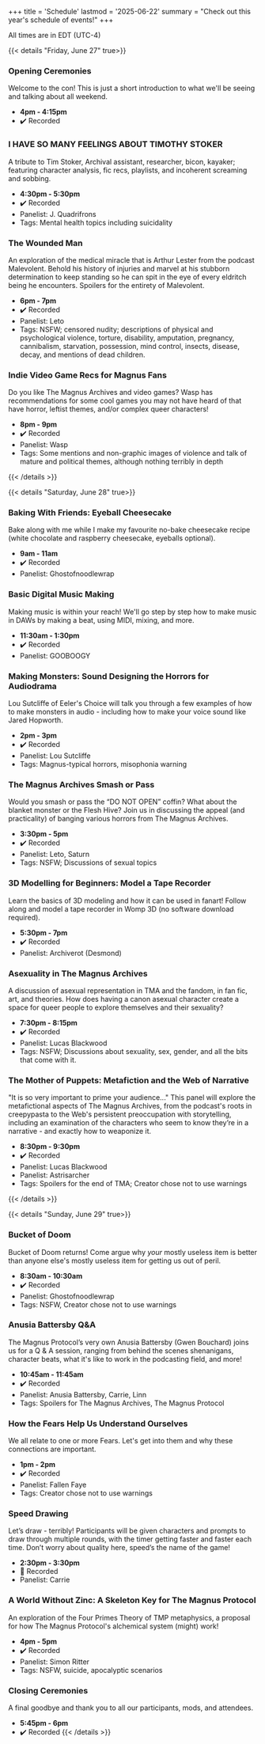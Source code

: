 +++
title = 'Schedule'
lastmod = '2025-06-22'
summary = "Check out this year's schedule of events!"
+++

All times are in EDT (UTC-4)

{{< details "Friday, June 27" true>}}

### Opening Ceremonies
Welcome to the con! This is just a short introduction to what we'll be seeing and talking about all weekend.
* **4pm - 4:15pm**
* ✔️ Recorded

### I HAVE SO MANY FEELINGS ABOUT TIMOTHY STOKER
A tribute to Tim Stoker, Archival assistant, researcher, bicon, kayaker; featuring character analysis, fic recs, playlists, and incoherent screaming and sobbing.
* **4:30pm - 5:30pm**
* ✔️ Recorded
* Panelist: J. Quadrifrons
* Tags: Mental health topics including suicidality

### The Wounded Man
An exploration of the medical miracle that is Arthur Lester from the podcast Malevolent. Behold his history of injuries and marvel at his stubborn determination to keep standing so he can spit in the eye of every eldritch being he encounters. Spoilers for the entirety of Malevolent.
* **6pm - 7pm**
* ✔️ Recorded
* Panelist: Leto
* Tags: NSFW; censored nudity; descriptions of physical and psychological violence, torture, disability, amputation, pregnancy, cannibalism, starvation, possession, mind control, insects, disease, decay, and mentions of dead children.

### Indie Video Game Recs for Magnus Fans
Do you like The Magnus Archives and video games? Wasp has recommendations for some cool games you may not have heard of that have horror, leftist themes, and/or complex queer characters! 
* **8pm - 9pm**
* ✔️ Recorded
* Panelist: Wasp
* Tags: Some mentions and non-graphic images of violence and talk of mature and political themes, although nothing terribly in depth 

{{< /details >}}

{{< details "Saturday, June 28" true>}}

### Baking With Friends: Eyeball Cheesecake
Bake along with me while I make my favourite no-bake cheesecake recipe (white chocolate and raspberry cheesecake, eyeballs optional).
* **9am - 11am**
* ✔️ Recorded
* Panelist: Ghostofnoodlewrap

### Basic Digital Music Making
Making music is within your reach! We'll go step by step how to make music in DAWs by making a beat, using MIDI, mixing, and more. 
* **11:30am - 1:30pm**
* ✔️ Recorded
* Panelist: GOOBOOGY

### Making Monsters: Sound Designing the Horrors for Audiodrama
Lou Sutcliffe of Eeler's Choice will talk you through a few examples of how to make monsters in audio - including how to make your voice sound like Jared Hopworth.
* **2pm - 3pm**
* ✔️ Recorded
* Panelist: Lou Sutcliffe
* Tags: Magnus-typical horrors, misophonia warning

### The Magnus Archives Smash or Pass
Would you smash or pass the “DO NOT OPEN” coffin? What about the blanket monster or the Flesh Hive? Join us in discussing the appeal (and practicality) of banging various horrors from The Magnus Archives.
* **3:30pm - 5pm**
* ✔️ Recorded
* Panelist: Leto, Saturn
* Tags: NSFW; Discussions of sexual topics

### 3D Modelling for Beginners: Model a Tape Recorder
Learn the basics of 3D modeling and how it can be used in fanart! Follow along and model a tape recorder in Womp 3D (no software download required).
* **5:30pm - 7pm**
* ✔️ Recorded
* Panelist: Archiverot (Desmond)

### Asexuality in The Magnus Archives
A discussion of asexual representation in TMA and the fandom, in fan fic, art, and theories. How does having a canon asexual character create a space for queer people to explore themselves and their sexuality?
* **7:30pm - 8:15pm**
* ✔️ Recorded
* Panelist: Lucas Blackwood
* Tags: NSFW; Discussions about sexuality, sex, gender, and all the bits that come with it.

### The Mother of Puppets: Metafiction and the Web of Narrative
"It is so very important to prime your audience..." This panel will explore the metafictional aspects of The Magnus Archives, from the podcast's roots in creepypasta to the Web's persistent preoccupation with storytelling, including an examination of the characters who seem to know they’re in a narrative - and exactly how to weaponize it. 
* **8:30pm - 9:30pm**
* ✔️ Recorded
* Panelist: Lucas Blackwood
* Panelist: Astrisarcher
* Tags: Spoilers for the end of TMA; Creator chose not to use warnings

{{< /details >}}

{{< details "Sunday, June 29" true>}}

### Bucket of Doom
Bucket of Doom returns! Come argue why *your* mostly useless item is better than anyone else's mostly useless item for getting us out of peril.
* **8:30am - 10:30am**
* ✔️ Recorded
* Panelist: Ghostofnoodlewrap
* Tags: NSFW, Creator chose not to use warnings

### Anusia Battersby Q&A
The Magnus Protocol’s very own Anusia Battersby (Gwen Bouchard) joins us for a Q & A session, ranging from behind the scenes shenanigans, character beats, what it's like to work in the podcasting field, and more!
* **10:45am - 11:45am**
* ✔️ Recorded
* Panelist: Anusia Battersby, Carrie, Linn
* Tags: Spoilers for The Magnus Archives, The Magnus Protocol

### How the Fears Help Us Understand Ourselves
We all relate to one or more Fears. Let's get into them and why these connections are important. 
* **1pm - 2pm**
* ✔️ Recorded
* Panelist: Fallen Faye
* Tags: Creator chose not to use warnings

### Speed Drawing
Let’s draw - terribly! Participants will be given characters and prompts to draw through multiple rounds, with the timer getting faster and faster each time. Don’t worry about quality here, speed’s the name of the game!
* **2:30pm - 3:30pm**
* 🚫 Recorded
* Panelist: Carrie

### A World Without Zinc: A Skeleton Key for The Magnus Protocol
An exploration of the Four Primes Theory of TMP metaphysics, a proposal for how The Magnus Protocol's alchemical system (might) work!
* **4pm - 5pm**
* ✔️ Recorded
* Panelist: Simon Ritter
* Tags: NSFW, suicide, apocalyptic scenarios

### Closing Ceremonies
A final goodbye and thank you to all our participants, mods, and attendees.
* **5:45pm - 6pm**
* ✔️ Recorded
{{< /details >}}

